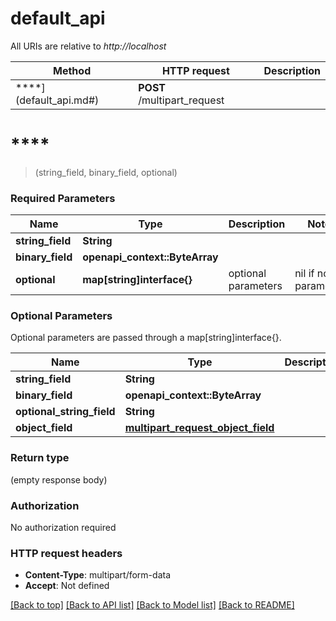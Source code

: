 # default_api

All URIs are relative to *http://localhost*

Method | HTTP request | Description
------------- | ------------- | -------------
****](default_api.md#) | **POST** /multipart_request | 


# ****
> (string_field, binary_field, optional)


### Required Parameters

Name | Type | Description  | Notes
------------- | ------------- | ------------- | -------------
  **string_field** | **String**|  | 
  **binary_field** | **openapi_context::ByteArray**|  | 
 **optional** | **map[string]interface{}** | optional parameters | nil if no parameters

### Optional Parameters
Optional parameters are passed through a map[string]interface{}.

Name | Type | Description  | Notes
------------- | ------------- | ------------- | -------------
 **string_field** | **String**|  | 
 **binary_field** | **openapi_context::ByteArray**|  | 
 **optional_string_field** | **String**|  | 
 **object_field** | [**multipart_request_object_field**](multipart_request_object_field.md)|  | 

### Return type

 (empty response body)

### Authorization

No authorization required

### HTTP request headers

 - **Content-Type**: multipart/form-data
 - **Accept**: Not defined

[[Back to top]](#) [[Back to API list]](../README.md#documentation-for-api-endpoints) [[Back to Model list]](../README.md#documentation-for-models) [[Back to README]](../README.md)

